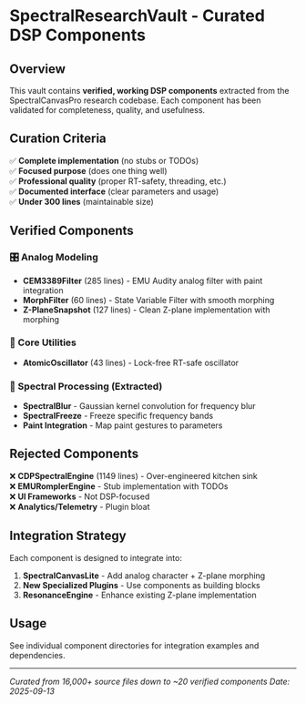 # SpectralResearchVault - Curated DSP Components

## Overview
This vault contains **verified, working DSP components** extracted from the SpectralCanvasPro research codebase. Each component has been validated for completeness, quality, and usefulness.

## Curation Criteria
✅ **Complete implementation** (no stubs or TODOs)  
✅ **Focused purpose** (does one thing well)  
✅ **Professional quality** (proper RT-safety, threading, etc.)  
✅ **Documented interface** (clear parameters and usage)  
✅ **Under 300 lines** (maintainable size)

## Verified Components

### 🎛️ Analog Modeling
- **CEM3389Filter** (285 lines) - EMU Audity analog filter with paint integration
- **MorphFilter** (60 lines) - State Variable Filter with smooth morphing
- **Z-PlaneSnapshot** (127 lines) - Clean Z-plane implementation with morphing

### 🔧 Core Utilities  
- **AtomicOscillator** (43 lines) - Lock-free RT-safe oscillator

### 🌈 Spectral Processing (Extracted)
- **SpectralBlur** - Gaussian kernel convolution for frequency blur
- **SpectralFreeze** - Freeze specific frequency bands
- **Paint Integration** - Map paint gestures to parameters

## Rejected Components
❌ **CDPSpectralEngine** (1149 lines) - Over-engineered kitchen sink  
❌ **EMURomplerEngine** - Stub implementation with TODOs  
❌ **UI Frameworks** - Not DSP-focused  
❌ **Analytics/Telemetry** - Plugin bloat

## Integration Strategy
Each component is designed to integrate into:
1. **SpectralCanvasLite** - Add analog character + Z-plane morphing
2. **New Specialized Plugins** - Use components as building blocks
3. **ResonanceEngine** - Enhance existing Z-plane implementation

## Usage
See individual component directories for integration examples and dependencies.

---
*Curated from 16,000+ source files down to ~20 verified components*
*Date: 2025-09-13*